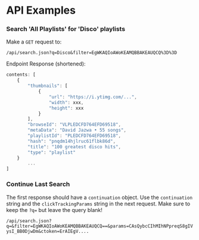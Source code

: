 # API Examples

### Search 'All Playlists' for 'Disco' playlists
Make a ```GET``` request to:

```/api/search.json?q=Disco&filter=EgWKAQIoAWoKEAMQBBAKEAUQCQ%3D%3D```

Endpoint Response (shortened):
```js
contents: [
    {
        "thumbnails": [
            {
                "url": "https://i.ytimg.com/...",
                "width": xxx,
                "height": xxx
            }
        ],
        "browseId": "VLPLEDCFD764EFD69518",
        "metaData": "David Jazwa • 55 songs",
        "playlistId": "PLEDCFD764EFD69518",
        "hash": "pnqdm14hjlruc61flbk86d",
        "title": "100 greatest disco hits",
        "type": "playlist"
    }
		...
]
```

### Continue Last Search

The first response should have a ```continuation``` object. Use the ```continuation``` string and the ```clickTrackingParams``` string in the next request. Make sure to keep the ```?q=``` but leave the query blank!

```/api/search.json?q=&filter=EgWKAQIoAWoKEAMQBBAKEAUQCQ==&params=CAsQybcCIhMIhNPpreqS8gIVysI_BB0DjwDm&ctoken=ErAIEgV....```

